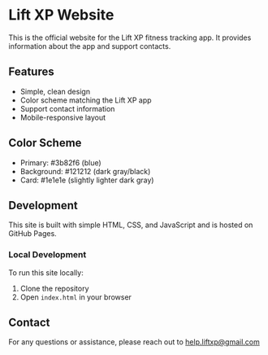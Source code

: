 # Lift XP Website

This is the official website for the Lift XP fitness tracking app. It provides information about the app and support contacts.

## Features

- Simple, clean design
- Color scheme matching the Lift XP app
- Support contact information
- Mobile-responsive layout

## Color Scheme

- Primary: #3b82f6 (blue)
- Background: #121212 (dark gray/black)
- Card: #1e1e1e (slightly lighter dark gray)

## Development

This site is built with simple HTML, CSS, and JavaScript and is hosted on GitHub Pages.

### Local Development

To run this site locally:

1. Clone the repository
2. Open `index.html` in your browser

## Contact

For any questions or assistance, please reach out to [help.liftxp@gmail.com](mailto:help.liftxp@gmail.com) 